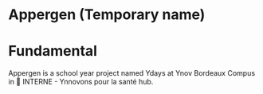 # Appergen (Temporary name)

# Fundamental
Appergen is a school year project named Ydays at Ynov Bordeaux Compus in 🏥 INTERNE - Ynnovons pour la santé hub.
